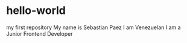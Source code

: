 # hello-world
my first repository
My name is Sebastian Paez
I am Venezuelan
I am a Junior Frontend Developer

